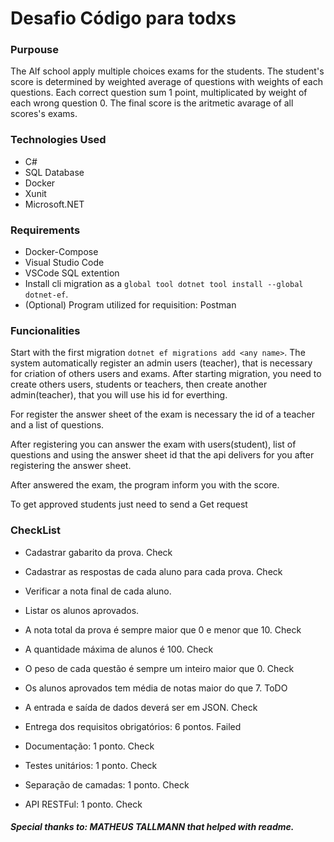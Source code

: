 # Desafio Código para todxs

### Purpouse

The Alf school apply multiple choices exams for the students. The student's score is determined by weighted average of questions with weights of each questions. Each correct question sum 1 point, multiplicated by weight of each wrong question 0. The final score is the aritmetic avarage of all scores's exams.


### Technologies Used

* C#
* SQL Database
* Docker
* Xunit
* Microsoft.NET


### Requirements

* Docker-Compose
* Visual Studio Code
* VSCode SQL extention
* Install cli migration as a `global tool dotnet tool install --global dotnet-ef`.
* (Optional) Program utilized for requisition: Postman


### Funcionalities

Start with the first migration `dotnet ef migrations add <any name>`. The system automatically register an admin users (teacher), that is necessary for criation of others users and exams. After starting migration, you need to create others users, students or teachers, then create another admin(teacher), that you will use his id for everthing.

For register the answer sheet of the exam is necessary the id of a teacher and a list of questions.

After registering you can answer the exam with users(student), list of questions and using the answer sheet id that the api delivers for you after registering the answer sheet.

After answered the exam, the program inform you with the score.

To get approved students just need to send a Get request


### CheckList

* Cadastrar gabarito da prova. Check
* Cadastrar as respostas de cada aluno para cada prova. Check
* Verificar a nota final de cada aluno.
* Listar os alunos aprovados.

* A nota total da prova é sempre maior que 0 e menor que 10. Check
* A quantidade máxima de alunos é 100. Check
* O peso de cada questão é sempre um inteiro maior que 0. Check
* Os alunos aprovados tem média de notas maior do que 7. ToDO
* A entrada e saída de dados deverá ser em JSON. Check

* Entrega dos requisitos obrigatórios: 6 pontos. Failed
* Documentação: 1 ponto. Check
* Testes unitários: 1 ponto. Check
* Separação de camadas: 1 ponto. Check
* API RESTFul: 1 ponto. Check

##### Special thanks to: MATHEUS TALLMANN that helped with readme.
